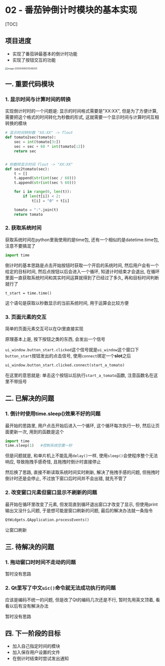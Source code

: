 # 02 - 番茄钟倒计时模块的基本实现

[TOC]

## 项目进度

- 实现了番茄钟最基本的倒计时功能
- 实现了按钮交互的功能

<img src="D:\WorkSpace\.Typora Images Hub\image-20200409231248203.png" alt="image-20200409231248203" style="zoom:50%;" />



## 一. 重要代码模块

### 1. 显示时间与计算时间的转换

实现倒计时时的一个问题是: 显示的时间格式需要是"XX:XX", 但是为了方便计算, 需要把这个格式的时间转化为秒数的形式, 这就需要一个显示时间与计算时间互相转换的模块

```python
# 显示时间转秒数 "XX:XX" -> flout
def tomato2sec(tomato):
    sec = int(tomato[3:])
    sec = sec + 60 * int(tomato[:2])
    return sec


# 秒数转显示时间 flout -> "XX:XX"
def sec2tomato(sec):
    t = []
    t.append(str(int(sec / 60)))
    t.append(str(int(sec % 60)))

    for i in range(0, len(t)):
        if len(t[i]) < 2:
            t[i] = "0" + t[i]

    tomato = ":".join(t)
    return tomato
```



### 2. 获取系统时间

获取系统时间在python里我使用的是time包, 还有一个相似的是datetime.time包, 注意不要搞混了

```python
import time
```

倒计时的基本思路是点击开始按钮时获取一个开启的系统时间, 然后用户会有一个给定的目标时间, 然后点按钮以后会进入一个循环, 知道计时结束才会退出, 在循环里面一直获取系统时间和其实时间运算就得到了已经过了多久, 再和目标时间判断就行了

```
t_start = time.time()
```

这个语句是获取以秒数显示的当前系统时间, 用于运算会比较方便



### 3. 页面元素的交互

简单的页面元素交互可以在Qt里直接实现

原理基本上是, 按下按钮之类的东西, 会发出一个信号

`ui_window.button_start.clicked`这个信号就是`ui_window`这个窗口下`button_start`按钮发出的点击信号, 使用`connect`绑定一个**slot**之后

```python
ui_window.button_start.clicked.connect(start_a_tomato)
```

在这里的意思就是: 单击这个按钮以后执行`start_a_tomato`函数, 注意函数名在这里不带括号



## 二. 已解决的问题

### 1. 倒计时使用time.sleep()效果不好的问题

最开始的思路里, 用户点击开始后进入一个循环, 这个循环每次执行一秒, 然后让页面更新一次, 用到的函数是这个

```python
import time
time.sleep(1)	#控制系统空置一秒
```

但是问题就是, 和单片机上不能乱用`delay()`一样, 使用`sleep()`会使程序整个无法响应, 导致拖拽手感奇怪, 且拖拽时倒计时直接停止

然后换了思路, 直接不断读取系统时间实时刷新, 解决了拖拽手感的问题, 但拖拽时倒计时还是会停止, 不过放下窗口后时间并不会出错, 就先不管了



### 2. 改变窗口元素但窗口显示不刷新的问题

最开始在循环里改变了元素, 但发现直到循环退出窗口才改变了显示, 但使用print输出又没什么问题, 于是想可能是窗口刷新的问题, 最后的解决办法就一条指令

```python
QtWidgets.QApplication.processEvents()
```

让窗口刷新





## 三. 待解决的问题

### 1. 拖动窗口时时间不走动的问题

暂时没有思路



### 2. Qt里写了中文`uic()`命令就无法成功执行的问题

应该是编码不统一的问题, 但是改了Qt的编码几次还是不行, 暂时先用英文顶着, 看看以后有没有解决办法

暂时没有思路





## 四. 下一阶段的目标

- 加入自己指定时间的模块
- 加入保存用户设置的文件
- 在倒计时结束时尝试发出通知




